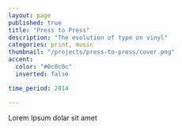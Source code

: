 ```yaml
---
layout: page
published: true
title: "Press to Press"
description: "The evolution of type on vinyl"
categories: print, music
thumbnail: "/projects/press-to-press/cover.png"
accent:
  color: "#0c0c0c"
  inverted: false

time_period: 2014

---
```


Lorem Ipsum dolar sit amet
